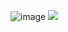 ![image](https://user-images.githubusercontent.com/82820660/218034889-365fe0b0-3c39-41f4-967e-d8663108089f.png)
<img src="https://capsule-render.vercel.app/api?type=wave&color=auto&height=300&section=header&text=capsule%20render&fontSize=90" />
